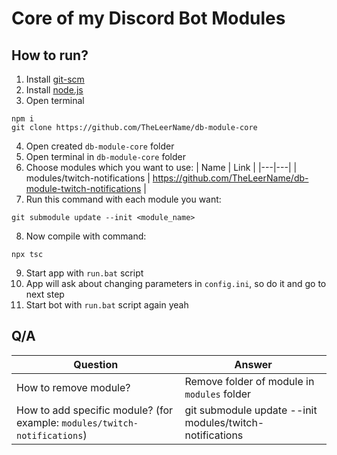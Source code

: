# Core of my Discord Bot Modules

## How to run?
1. Install [git-scm](https://git-scm.com)
2. Install [node.js](https://nodejs.org)
3. Open terminal
```
npm i
git clone https://github.com/TheLeerName/db-module-core
```
4. Open created `db-module-core` folder
5. Open terminal in `db-module-core` folder
6. Choose modules which you want to use:
| Name | Link |
|---|---|
| modules/twitch-notifications | https://github.com/TheLeerName/db-module-twitch-notifications |
7. Run this command with each module you want:
```
git submodule update --init <module_name>
```
8. Now compile with command:
```
npx tsc
```
9. Start app with `run.bat` script
10. App will ask about changing parameters in `config.ini`, so do it and go to next step
11. Start bot with `run.bat` script again yeah

## Q/A
| Question | Answer |
|---|---|
| How to remove module? | Remove folder of module in `modules` folder |
| How to add specific module? (for example: `modules/twitch-notifications`) | git submodule update --init modules/twitch-notifications |